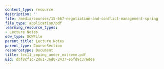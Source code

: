 ```yaml
---
content_type: resource
description: ''
file: /media/courses/15-667-negotiation-and-conflict-management-spring-2001/dbf8cf1c2d6136d02437e6fd9c376dea_lec11_coping_under_extreme.pdf
file_type: application/pdf
learning_resource_types:
- Lecture Notes
ocw_type: OCWFile
parent_title: Lecture Notes
parent_type: CourseSection
resourcetype: Document
title: lec11_coping_under_extreme.pdf
uid: dbf8cf1c-2d61-36d0-2437-e6fd9c376dea
---
```

